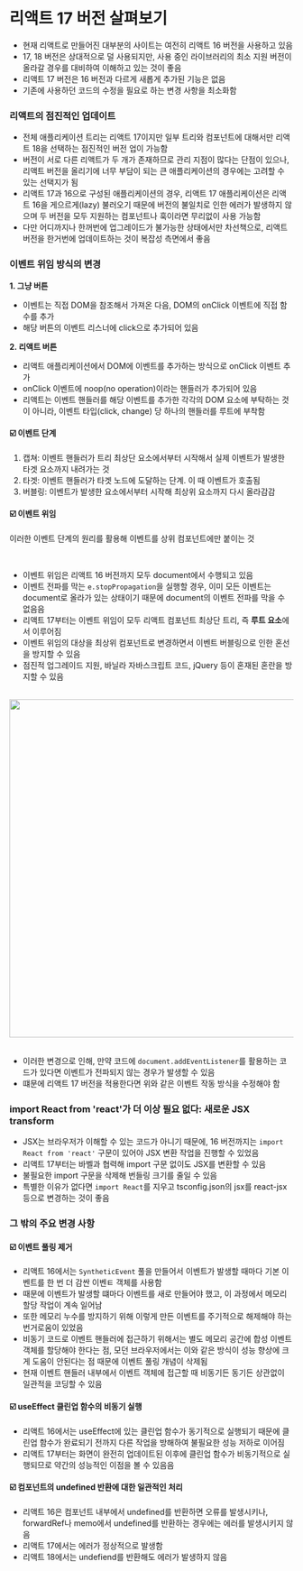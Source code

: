 # 리액트 17 버전 살펴보기

- 현재 리액트로 만들어진 대부분의 사이트는 여전히 리액트 16 버전을 사용하고 있음
- 17, 18 버전은 상대적으로 덜 사용되지만, 사용 중인 라이브러리의 최소 지원 버전이 올라갈 경우를 대비하여 이해하고 있는 것이 좋음
- 리액트 17 버전은 16 버전과 다르게 새롭게 추가된 기능은 없음
- 기존에 사용하던 코드의 수정을 필요로 하는 변경 사항을 최소화함

### 리액트의 점진적인 업데이트

- 전체 애플리케이션 트리는 리액트 17이지만 일부 트리와 컴포넌트에 대해서만 리액트 18을 선택하는 점진적인 버전 업이 가능함
- 버전이 서로 다른 리액트가 두 개가 존재하므로 관리 지점이 많다는 단점이 있으나, 리액트 버전을 올리기에 너무 부담이 되는 큰 애플리케이션의 경우에는 고려할 수 있는 선택지가 됨
- 리액트 17과 16으로 구성된 애플리케이션의 경우, 리액트 17 애플리케이션은 리액트 16을 게으르게(lazy) 불러오기 때문에 버전의 불일치로 인한 에러가 발생하지 않으며 두 버전을 모두 지원하는 컴포넌트나 훅이라면 무리없이 사용 가능함
- 다만 어디까지나 한꺼번에 업그레이드가 불가능한 상태에서만 차선책으로, 리액트 버전을 한거번에 업데이트하는 것이 복잡성 측면에서 좋음

### 이벤트 위임 방식의 변경

**1. 그냥 버튼**

- 이벤트는 직접 DOM을 참조해서 가져온 다음, DOM의 onClick 이벤트에 직접 함수를 추가
- 해당 버튼의 이벤트 리스너에 click으로 추가되어 있음

**2. 리액트 버튼**

- 리액트 애플리케이션에서 DOM에 이벤트를 추가하는 방식으로 onClick 이벤트 추가
- onClick 이벤트에 noop(no operation)이라는 핸들러가 추가되어 있음
- 리액트는 이벤트 핸들러를 해당 이벤트를 추가한 각각의 DOM 요소에 부탁하는 것이 아니라, 이벤트 타입(click, change) 당 하나의 핸들러를 루트에 부착함

#### ☑️ 이벤트 단계

1. 캡쳐: 이벤트 핸들러가 트리 최상단 요소에서부터 시작해서 실제 이벤트가 발생한 타겟 요소까지 내려가는 것
2. 타겟: 이벤트 핸들러가 타겟 노드에 도달하는 단계. 이 때 이벤트가 호출됨
3. 버블링: 이벤트가 발생한 요소에서부터 시작해 최상위 요소까지 다시 올라감감

#### ☑️ 이벤트 위임

이러한 이벤트 단계의 원리를 활용해 이벤트를 상위 컴포넌트에만 붙이는 것

<br/>

- 이벤트 위임은 리액트 16 버전까지 모두 document에서 수행되고 있음
- 이벤트 전파를 막는 `e.stopPropagation`을 실행할 경우, 이미 모든 이벤트는 document로 올라가 있는 상태이기 때문에 document의 이벤트 전파를 막을 수 없음음
- 리액트 17부터는 이벤트 위임이 모두 리액트 컴포넌트 최상단 트리, 즉 **루트 요소**에서 이루어짐
- 이벤트 위임의 대상을 최상위 컴포넌트로 변경하면서 이벤트 버블링으로 인한 혼선을 방지할 수 있음
- 점진적 업그레이드 지원, 바닐라 자바스크립트 코드, jQuery 등이 혼재된 혼란을 방지할 수 있음

<br/>

<div style="display: flex; align-items: start; justify-content: center; gap: 10px;">
  <img src="https://ko.legacy.reactjs.org/static/bb4b10114882a50090b8ff61b3c4d0fd/21cdd/react_17_delegation.png" width=600 style="object-fit: contain">
</div>

<br/>

- 이러한 변경으로 인해, 만약 코드에 `document.addEventListener`를 활용하는 코드가 있다면 이벤트가 전파되지 않는 경우가 발생할 수 있음
- 떄문에 리액트 17 버전을 적용한다면 위와 같은 이벤트 작동 방식을 수정해야 함

### import React from 'react'가 더 이상 필요 없다: 새로운 JSX transform

- JSX는 브라우저가 이해할 수 있는 코드가 아니기 때문에, 16 버전까지는 `import React from 'react'` 구문이 있어야 JSX 변환 작업을 진행할 수 있었음
- 리액트 17부터는 바벨과 협력해 import 구문 없이도 JSX를 변환할 수 있음
- 불필요한 import 구문을 삭제해 번들링 크기를 줄일 수 있음
- 특별한 이유가 없다면 `import React`를 지우고 tsconfig.json의 jsx를 react-jsx 등으로 변경하는 것이 좋음

### 그 밖의 주요 변경 사항

#### ☑️ 이벤트 풀링 제거

- 리액트 16에서는 `SyntheticEvent` 풀을 만들어서 이벤트가 발생할 때마다 기본 이벤트를 한 번 더 감싼 이벤ㅌ 객체를 사용함
- 때문에 이벤트가 발생할 떄마다 이벤트를 새로 만들어야 했고, 이 과정에서 메모리 할당 작업이 계속 일어남
- 또한 메모리 누수를 방지하기 위해 이렇게 만든 이벤트를 주기적으로 해제해야 하는 번거로움이 있었음
- 비동기 코드로 이벤트 핸들러에 접근하기 위해서는 별도 메모리 공간에 합성 이벤트 객체를 할당해야 한다는 점, 모던 브라우저에서는 이와 같은 방식이 성능 향상에 크게 도움이 안된다는 점 때문에 이벤트 풀링 개념이 삭제됨
- 현재 이벤트 핸들러 내부에서 이벤트 객체에 접근할 때 비동기든 동기든 상관없이 일관적을 코딩할 수 있음

#### ☑️ useEffect 클린업 함수의 비동기 실행

- 리액트 16에서는 useEffect에 있는 클린업 함수가 동기적으로 실행되기 때문에 클린업 함수가 완료되기 전까지 다른 작업을 방해하여 불필요한 성능 저하로 이어짐
- 리액트 17부터는 화면이 완전히 업데이트된 이후에 클린업 함수가 비동기적으로 실행되므로 약간의 성능적인 이점을 볼 수 있음음

#### ☑️ 컴포넌트의 undefined 반환에 대한 일관적인 처리

- 리액트 16은 컴포넌트 내부에서 undefined를 반환하면 오류를 발생시키나, forwardRef나 memo에서 undefined를 반환하는 경우에는 에러를 발생시키지 않음
- 리액트 17에서는 에러가 정상적으로 발생함
- 리액트 18에서는 undefiend를 반환해도 에러가 발생하지 않음
